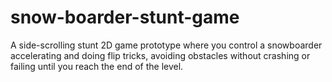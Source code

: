 # snow-boarder-stunt-game
A side-scrolling stunt 2D game prototype where you control a snowboarder accelerating and doing flip tricks, avoiding obstacles without crashing or failing until you reach the end of the level.
